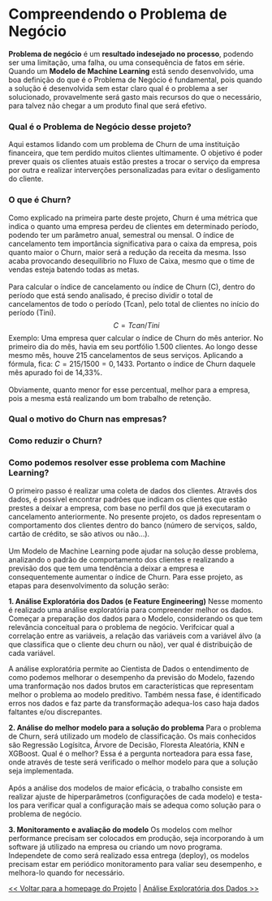 # Compreendendo o Problema de Negócio
**Problema de negócio** é um **resultado indesejado no processo**, podendo ser uma limitação, uma falha, ou uma consequência de fatos em série. Quando um **Modelo de Machine Learning** está sendo desenvolvido, uma boa definição do que é o Problema de Negócio é fundamental, pois quando a solução é desenvolvida sem estar claro qual é o problema a ser solucionado, provavelmente será gasto mais recursos do que o necessário, para talvez não chegar a um produto final que será efetivo.

### Qual é o Problema de Negócio desse projeto?
Aqui estamos lidando com um problema de Churn de uma instituição financeira, que tem perdido muitos clientes ultimamente. O objetivo é poder prever quais os clientes atuais estão prestes a trocar o serviço da empresa por outra e realizar interverções personalizadas para evitar o desligamento do cliente.

### O que é Churn?
Como explicado na primeira parte deste projeto, Churn é uma métrica que indica o quanto uma empresa perdeu de clientes em determinado período, podendo ter um parâmetro anual, semestral ou mensal. O índice de cancelamento tem importância significativa para o caixa da empresa, pois quanto maior o Churn, maior será a redução da receita da mesma. Isso acaba provocando desequilibrio no Fluxo de Caixa, mesmo que o time de vendas esteja batendo todas as metas.\
\
Para calcular o índice de cancelamento ou índice de Churn (C), dentro do período que está sendo analisado, é preciso dividir o total de cancelamentos de todo o período (Tcan), pelo total de clientes no início do período (Tini).
$$
C = Tcan / Tini
$$
Exemplo: Uma empresa quer calcular o índice de Churn do mês anterior. No primeiro dia do mês, havia em seu portfólio 1.500 clientes. Ao longo desse mesmo mês, houve 215 cancelamentos de seus serviços. Aplicando a fórmula, fica: $C = 215/1500 = 0,1433$. Portanto o índice de Churn daquele mês apurado foi de 14,33%.\
\
Obviamente, quanto menor for esse percentual, melhor para a empresa, pois a mesma está realizando um bom trabalho de retenção.

### Qual o motivo do Churn nas empresas?

### Como reduzir o Churn?

### Como podemos resolver esse problema com Machine Learning?

O primeiro passo é realizar uma coleta de dados dos clientes. Através dos dados, é possível encontrar padrões que indicam os clientes que estão prestes a deixar a empresa, com base no perfil dos que já executaram o cancelamento anteriormente. No presente projeto, os dados representam o comportamento dos clientes dentro do banco (número de serviços, saldo, cartão de crédito, se são ativos ou não...).\
\
Um Modelo de Machine Learning pode ajudar na solução desse problema, analizando o padrão de comportamento dos clientes e realizando a previsão dos que tem uma tendência a deixar a empresa e consequentemente aumentar o índice de Churn. Para esse projeto, as etapas para desenvolvimento da solução serão:

**1. Análise Exploratória dos Dados (e Feature Engineering)**
Nesse momento é realizado uma análise exploratória para compreender melhor os dados. Começar a preparação dos dados para o Modelo, considerando os que tem relevância conceitual para o problema de negócio. Verifcicar qual a correlação entre as variáveis, a relação das variáveis com a variável álvo (a que classifica que o cliente deu churn ou não), ver qual é distribuição de cada variável.

A análise exploratória permite ao Cientista de Dados o entendimento de como podemos melhorar o desempenho da previsão do Modelo, fazendo uma tranformação nos dados brutos em características que representam melhor o problema ao modelo preditivo. Também nessa fase, é identificado erros nos dados e faz parte da transformação adequa-los caso haja dados faltantes e/ou discrepantes.

**2. Análise do melhor modelo para a solução do problema**
Para o problema de Churn, será utilizado um modelo de classificação. Os mais conhecidos são Regressão Logísitca, Árvore de Decisão, Floresta Aleatória, KNN e XGBoost. Qual é o melhor? Essa é a pergunta norteadora para essa fase, onde através de teste será verificado o melhor modelo para que a solução seja implementada.\
\
Após a análise dos modelos de maior eficácia, o trabalho consiste em realizar ajuste de hiperparâmetros (configurações de cada modelo) e testa-los para verificar qual a configuração mais se adequa como solução para o problema de negócio.

**3. Monitoramento e avaliação do modelo**
Os modelos com melhor performance precisam ser colocados em produção, seja incorporando à um software já utilizado na empresa ou criando um novo programa. Independete de como será realizado essa entrega (deploy), os modelos precisam estar em periódico monitoramento para valiar seu desempenho, e melhora-lo quando for necessário.

[<< Voltar para a homepage do Projeto](README.md) | [Análise Exploratória dos Dados >>](analise_exploratoria.ipynb)
